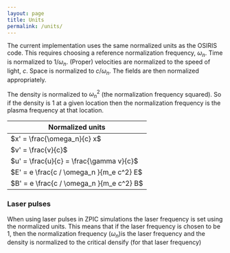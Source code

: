```yaml
---
layout: page
title: Units
permalink: /units/
---
```


The current implementation uses the same normalized units as the OSIRIS code. This requires choosing a reference normalization frequency, $\omega_n$. Time is normalized to $1/\omega_n$. (Proper) velocities are normalized to the speed of light, $c$. Space is normalized to $c/\omega_n$. The fields are then normalized appropriately.

The density is normalized to $\omega_n^2$ (the normalization frequency squared). So if the density is 1 at a given location then the normalization frequency is the plasma frequency at that location.

|       Normalized units                   |
| ---------------------------------------- |
| $x' = \frac{\omega_n}{c} x$|
| $v' = \frac{v}{c}$ |
| $u' = \frac{u}{c} = \frac{\gamma v}{c}$ |
| $E' = e \frac{c / \omega_n }{m_e c^2} E$ |
| $B' = e \frac{c / \omega_n }{m_e c^2} B$ |

### Laser pulses

When using laser pulses in ZPIC simulations the laser frequency is set using the normalized units. This means that if the laser frequency is chosen to be 1, then the normalization frequency ($\omega_n$)is the laser frequency and the density is normalized to the critical densify (for that laser frequency)
